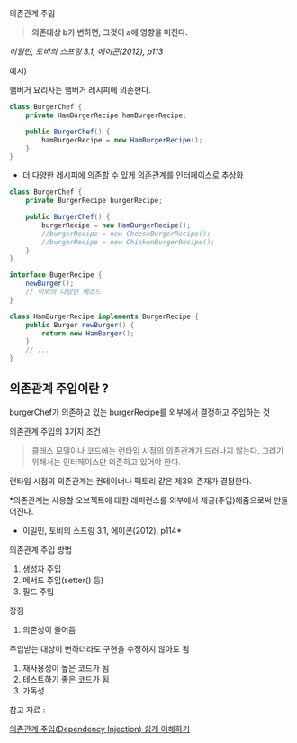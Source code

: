 의존관계 주입

> **의존대상 b가 변하면, 그것이 a에 영향을 미친다.**

*이일민, 토비의 스프링 3.1, 에이콘(2012), p113*
> 

예시)

햄버거 요리사는 햄버거 레시피에 의존한다.

```java
class BurgerChef {
    private HamBurgerRecipe hamBurgerRecipe;

    public BurgerChef() {
        hamBurgerRecipe = new HamBurgerRecipe();        
    }
}
```

- 더 다양한 레시피에 의존할 수 있게 의존관계를 인터페이스로 추상화

```java
class BurgerChef {
    private BurgerRecipe burgerRecipe;

    public BurgerChef() {
        burgerRecipe = new HamBurgerRecipe();
        //burgerRecipe = new CheeseBurgerRecipe();
        //burgerRecipe = new ChickenBurgerRecipe();
    }
}

interface BugerRecipe {
    newBurger();
    // 이외의 다양한 메소드
} 

class HamBurgerRecipe implements BurgerRecipe {
    public Burger newBurger() {
        return new HamBerger();
    }
    // ...
}
```

## 의존관계 주입이란 ?

burgerChef가 의존하고 있는 burgerRecipe를 외부에서 결정하고 주입하는 것

의존관계 주입의 3가지 조건

> 클래스 모델이나 코드에는 런타임 시점의 의존관계가 드러나지 않는다. 그러기 위해서는 인터페이스만 의존하고 있어야 한다.

런타임 시점의 의존관계는 컨테이너나 팩토리 같은 제3의 존재가 결정한다.

*의존관계는 사용할 오브젝트에 대한 레퍼런스를 외부에서 제공(주입)해줌으로써 만들어진다.

- 이일민, 토비의 스프링 3.1, 에이콘(2012), p114*
> 

의존관계 주입 방법 

1. 생성자 주입
2. 메서드 주입(setter() 등)
3. 필드 주입

장점 

1. 의존성이 줄어듬

주입받는 대상이 변하더라도 구현을 수정하지 않아도 됨

1. 재사용성이 높은 코드가 됨
2. 테스트하기 좋은 코드가 됨
3. 가독성

참고 자료 : 

[의존관계 주입(Dependency Injection) 쉽게 이해하기](https://tecoble.techcourse.co.kr/post/2021-04-27-dependency-injection/)
